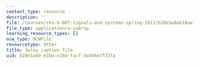 ```yaml
---
content_type: resource
description: ''
file: /courses/res-6-007-signals-and-systems-spring-2011/b28e1a8eb1bae10afacf3a566e7f23fa_vyke3vF4Nk.srt
file_type: application/x-subrip
learning_resource_types: []
ocw_type: OCWFile
resourcetype: Other
title: 3play caption file
uid: b28e1a8e-b1ba-e10a-facf-3a566e7f23fa
---
```

